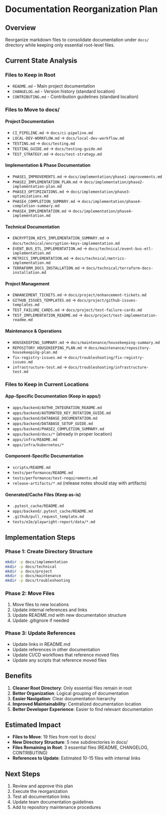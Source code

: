 # Documentation Reorganization Plan

## Overview
Reorganize markdown files to consolidate documentation under `docs/` directory while keeping only essential root-level files.

## Current State Analysis

### Files to Keep in Root
- `README.md` - Main project documentation
- `CHANGELOG.md` - Version history (standard location)
- `CONTRIBUTING.md` - Contribution guidelines (standard location)

### Files to Move to docs/

#### Project Documentation
- `CI_PIPELINE.md` → `docs/ci-pipeline.md`
- `LOCAL-DEV-WORKFLOW.md` → `docs/local-dev-workflow.md`
- `TESTING.md` → `docs/testing.md`
- `TESTING_GUIDE.md` → `docs/testing-guide.md`
- `TEST_STRATEGY.md` → `docs/test-strategy.md`

#### Implementation & Phase Documentation
- `PHASE1_IMPROVEMENTS.md` → `docs/implementation/phase1-improvements.md`
- `PHASE2_IMPLEMENTATION_PLAN.md` → `docs/implementation/phase2-implementation-plan.md`
- `PHASE3_OPTIMIZATIONS.md` → `docs/implementation/phase3-optimizations.md`
- `PHASE4_COMPLETION_SUMMARY.md` → `docs/implementation/phase4-completion-summary.md`
- `PHASE4_IMPLEMENTATION.md` → `docs/implementation/phase4-implementation.md`

#### Technical Documentation
- `ENCRYPTION_KEYS_IMPLEMENTATION_SUMMARY.md` → `docs/technical/encryption-keys-implementation.md`
- `EVENT_BUS_ETL_IMPLEMENTATION.md` → `docs/technical/event-bus-etl-implementation.md`
- `METRICS_IMPLEMENTATION.md` → `docs/technical/metrics-implementation.md`
- `TERRAFORM_DOCS_INSTALLATION.md` → `docs/technical/terraform-docs-installation.md`

#### Project Management
- `ENHANCEMENT_TICKETS.md` → `docs/project/enhancement-tickets.md`
- `GITHUB_ISSUES_TEMPLATES.md` → `docs/project/github-issues-templates.md`
- `TEST_FAILURE_CARDS.md` → `docs/project/test-failure-cards.md`
- `TEST_IMPLEMENTATION_README.md` → `docs/project/test-implementation-readme.md`

#### Maintenance & Operations
- `HOUSEKEEPING_SUMMARY.md` → `docs/maintenance/housekeeping-summary.md`
- `REPOSITORY_HOUSEKEEPING_PLAN.md` → `docs/maintenance/repository-housekeeping-plan.md`
- `fix-registry-issues.md` → `docs/troubleshooting/fix-registry-issues.md`
- `infrastructure-test.md` → `docs/troubleshooting/infrastructure-test.md`

### Files to Keep in Current Locations

#### App-Specific Documentation (Keep in apps/)
- `apps/backend/AUTH0_INTEGRATION_README.md`
- `apps/backend/AUTOMATED_KEY_ROTATION_GUIDE.md`
- `apps/backend/DATABASE_DOCUMENTATION.md`
- `apps/backend/DATABASE_SETUP_GUIDE.md`
- `apps/backend/PHASE2_COMPLETION_SUMMARY.md`
- `apps/backend/docs/*` (already in proper location)
- `apps/infra/README.md`
- `apps/infra/kubernetes/*`

#### Component-Specific Documentation
- `scripts/README.md`
- `tests/performance/README.md`
- `tests/performance/test-requirements.md`
- `release-artifacts/*.md` (release notes should stay with artifacts)

#### Generated/Cache Files (Keep as-is)
- `.pytest_cache/README.md`
- `apps/backend/.pytest_cache/README.md`
- `.github/pull_request_template.md`
- `tests/e2e/playwright-report/data/*.md`

## Implementation Steps

### Phase 1: Create Directory Structure
```bash
mkdir -p docs/implementation
mkdir -p docs/technical
mkdir -p docs/project
mkdir -p docs/maintenance
mkdir -p docs/troubleshooting
```

### Phase 2: Move Files
1. Move files to new locations
2. Update internal references and links
3. Update README.md with new documentation structure
4. Update .gitignore if needed

### Phase 3: Update References
- Update links in README.md
- Update references in other documentation
- Update CI/CD workflows that reference moved files
- Update any scripts that reference moved files

## Benefits

1. **Cleaner Root Directory**: Only essential files remain in root
2. **Better Organization**: Logical grouping of documentation
3. **Easier Navigation**: Clear documentation hierarchy
4. **Improved Maintainability**: Centralized documentation location
5. **Better Developer Experience**: Easier to find relevant documentation

## Estimated Impact

- **Files to Move**: 19 files from root to docs/
- **New Directory Structure**: 5 new subdirectories in docs/
- **Files Remaining in Root**: 3 essential files (README, CHANGELOG, CONTRIBUTING)
- **References to Update**: Estimated 10-15 files with internal links

## Next Steps

1. Review and approve this plan
2. Execute the reorganization
3. Test all documentation links
4. Update team documentation guidelines
5. Add to repository maintenance procedures